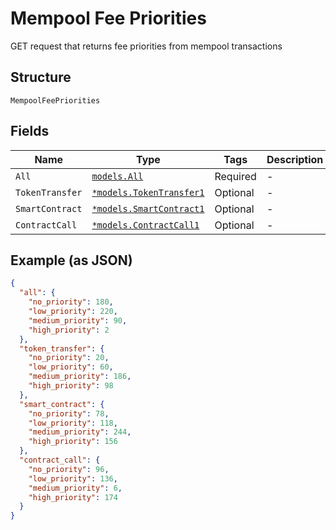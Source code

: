 # Mempool Fee Priorities

GET request that returns fee priorities from mempool transactions

## Structure

`MempoolFeePriorities`

## Fields

| Name            | Type                                                             | Tags     | Description |
| --------------- | ---------------------------------------------------------------- | -------- | ----------- |
| `All`           | [`models.All`](../../doc/models/all.md)                          | Required | -           |
| `TokenTransfer` | [`*models.TokenTransfer1`](../../doc/models/token-transfer-1.md) | Optional | -           |
| `SmartContract` | [`*models.SmartContract1`](../../doc/models/smart-contract-1.md) | Optional | -           |
| `ContractCall`  | [`*models.ContractCall1`](../../doc/models/contract-call-1.md)   | Optional | -           |

## Example (as JSON)

```json
{
  "all": {
    "no_priority": 180,
    "low_priority": 220,
    "medium_priority": 90,
    "high_priority": 2
  },
  "token_transfer": {
    "no_priority": 20,
    "low_priority": 60,
    "medium_priority": 186,
    "high_priority": 98
  },
  "smart_contract": {
    "no_priority": 78,
    "low_priority": 118,
    "medium_priority": 244,
    "high_priority": 156
  },
  "contract_call": {
    "no_priority": 96,
    "low_priority": 136,
    "medium_priority": 6,
    "high_priority": 174
  }
}
```
